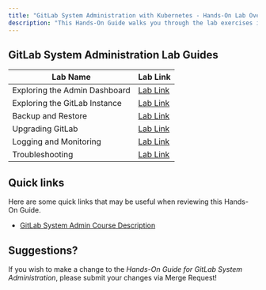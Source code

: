 ```yaml
---
title: "GitLab System Administration with Kubernetes - Hands-On Lab Overview"
description: "This Hands-On Guide walks you through the lab exercises in the GitLab System Administration course using Kubernetes."
---
```


## GitLab System Administration Lab Guides

| Lab Name |  Lab Link |
|-----------|------------|
| Exploring the Admin Dashboard | [Lab Link](/handbook/customer-success/professional-services-engineering/education-services/ilt-labs/sysadminhandsonlab1k8s) |
| Exploring the GitLab Instance | [Lab Link](/handbook/customer-success/professional-services-engineering/education-services/ilt-labs/sysadminhandsonlab2k8s) |
| Backup and Restore | [Lab Link](/handbook/customer-success/professional-services-engineering/education-services/ilt-labs/sysadminhandsonlab3k8s) |
| Upgrading GitLab | [Lab Link](/handbook/customer-success/professional-services-engineering/education-services/ilt-labs/sysadminhandsonlab4k8s) |
| Logging and Monitoring | [Lab Link](/handbook/customer-success/professional-services-engineering/education-services/ilt-labs/sysadminhandsonlab5k8s) |
| Troubleshooting | [Lab Link](/handbook/customer-success/professional-services-engineering/education-services/ilt-labs/sysadminhandsonlab6k8s) |

## Quick links

Here are some quick links that may be useful when reviewing this Hands-On Guide.

* [GitLab System Admin Course Description](https://university.gitlab.com/pages/system-admin-training)

## Suggestions?

If you wish to make a change to the *Hands-On Guide for GitLab System Administration*, please submit your changes via Merge Request!
